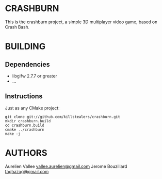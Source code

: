 CRASHBURN
=========
This is the crashburn project, a simple 3D multiplayer video game, 
based on Crash Bash.

BUILDING
========

Dependencies
------------
- libglfw 2.7.7 or greater
- ...

Instructions
------------
Just as any CMake project:

    git clone git://github.com/killstealers/crashburn.git
    mkdir crashburn.build
    cd crashburn.build
    cmake ../crashburn
    make -j

AUTHORS
=======
Aurelien Vallee <vallee.aurelien@gmail.com>
Jerome Bouzillard <taghazog@gmail.com>
